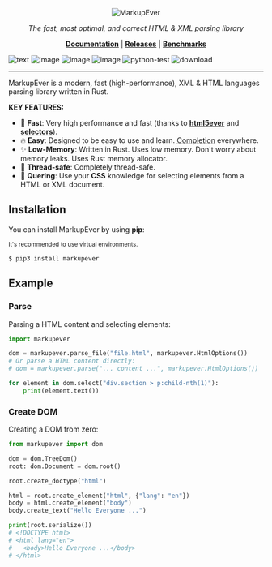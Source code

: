 <p align="center">
  <img src="https://github.com/user-attachments/assets/4fc58bbf-3fde-47a1-aa42-ae100ba1029a" alt="MarkupEver">
</p>
<p align="center">
    <em>The fast, most optimal, and correct HTML & XML parsing library</em>
</p>
<p align="center">
    <a href="https://awolverp.github.io/markupever" target="_blank"><b>Documentation</b></a> | <a href="https://github.com/awolverp/cachebox/releases"><b>Releases</b></a> | <a href="https://awolverp.github.io/markupever/#performance" target="_blank"><b>Benchmarks</b></a>
</p>

![text](https://img.shields.io/badge/coverage-100-08000)
![image](https://img.shields.io/pypi/v/markupever.svg)
![image](https://img.shields.io/pypi/l/markupever.svg)
![image](https://img.shields.io/pypi/pyversions/markupever.svg)
![python-test](https://github.com/awolverp/markupever/actions/workflows/test.yml/badge.svg)
![download](https://img.shields.io/pypi/dm/markupever?style=flat-square&color=%23314bb5)

------

MarkupEver is a modern, fast (high-performance), XML & HTML languages parsing library written in Rust.

**KEY FEATURES:**
* 🚀 **Fast**: Very high performance and fast (thanks to **[html5ever](https://github.com/servo/html5ever)** and **[selectors](https://github.com/servo/stylo/tree/main/selectors)**).
* 🔥 **Easy**: Designed to be easy to use and learn. <abbr title="also known as auto-complete, autocompletion, IntelliSense">Completion</abbr> everywhere.
* ✨ **Low-Memory**: Written in Rust. Uses low memory. Don't worry about memory leaks. Uses Rust memory allocator.
* 🧶 **Thread-safe**: Completely thread-safe. 
* 🎯 **Quering**: Use your **CSS** knowledge for selecting elements from a HTML or XML document.

## Installation
You can install MarkupEver by using **pip**:

<small>It's recommended to use virtual environments.</small>

```console
$ pip3 install markupever
```

## Example

### Parse
Parsing a HTML content and selecting elements:

```python
import markupever

dom = markupever.parse_file("file.html", markupever.HtmlOptions())
# Or parse a HTML content directly:
# dom = markupever.parse("... content ...", markupever.HtmlOptions())

for element in dom.select("div.section > p:child-nth(1)"):
    print(element.text())
```

### Create DOM
Creating a DOM from zero:

```python
from markupever import dom

dom = dom.TreeDom()
root: dom.Document = dom.root()

root.create_doctype("html")

html = root.create_element("html", {"lang": "en"})
body = html.create_element("body")
body.create_text("Hello Everyone ...")

print(root.serialize())
# <!DOCTYPE html>
# <html lang="en">
#   <body>Hello Everyone ...</body>
# </html>
```
